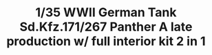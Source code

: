 ---
title: "1/35 WWII German Tank  Sd.Kfz.171/267 Panther A late production w/ full interior kit 2 in 1"
price: "TBA" 
desc: "Maketa"
img_path: "/assets/img/TAKO2099.jpg"
brand: "N/A"
available: false
special_offer: false
new: false
soon: false
cat: "010000"
subcat: "010200"
subsubcat: "0N/A"
sifra: "TAKO2099"
---